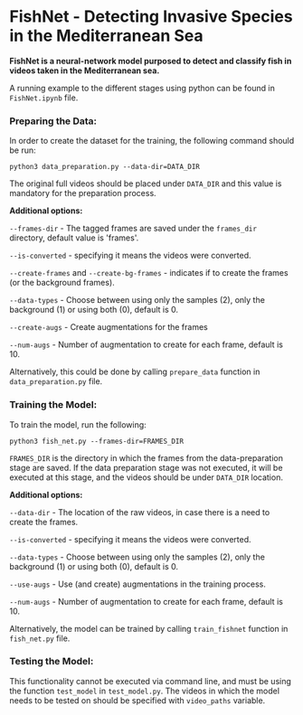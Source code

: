 # FishNet - Detecting Invasive Species in the Mediterranean Sea
**FishNet is a neural-network model purposed to detect and classify fish in videos 
taken in the Mediterranean sea.**

A running example to the different stages using python can be found in `FishNet.ipynb` file.

### Preparing the Data:

In order to create the dataset for the training, the following command should be run:

    python3 data_preparation.py --data-dir=DATA_DIR

The original full videos should be placed under `DATA_DIR` and this value is mandatory for the preparation process.

**Additional options:**

`--frames-dir` - The tagged frames are saved under the `frames_dir` directory, default value is 'frames'.

`--is-converted` - specifying it means the videos were converted.

`--create-frames` and `--create-bg-frames` - indicates if to create the frames (or the background frames).

`--data-types` - Choose between using only the samples (2), only the background (1) or using both (0), default is 0.

`--create-augs` - Create augmentations for the frames

`--num-augs` - Number of augmentation to create for each frame, default is 10.


Alternatively, this could be done by calling `prepare_data` function in `data_preparation.py` file.

### Training the Model:

To train the model, run the following:

    python3 fish_net.py --frames-dir=FRAMES_DIR

`FRAMES_DIR` is the directory in which the frames from the data-preparation stage are saved. 
If the data preparation stage was not executed, it will be executed at this stage, and the videos should 
be under `DATA_DIR` location. 

**Additional options:**

`--data-dir` - The location of the raw videos, in case there is a need to create the frames.

`--is-converted` - specifying it means the videos were converted.

`--data-types` - Choose between using only the samples (2), only the background (1) or using both (0), default is 0.

`--use-augs` - Use (and create) augmentations in the training process.

`--num-augs` - Number of augmentation to create for each frame, default is 10.

Alternatively, the model can be trained by calling `train_fishnet` function in `fish_net.py` file.

### Testing the Model:

This functionality cannot be executed via command line, and must be using the function `test_model` in `test_model.py`.
The videos in which the model needs to be tested on should be specified with `video_paths` variable.

